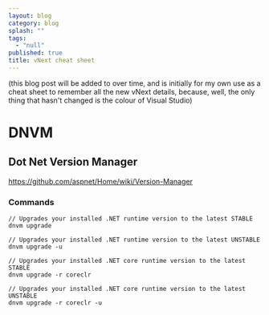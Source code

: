 ```yaml
---
layout: blog
category: blog
splash: ""
tags: 
  - "null"
published: true
title: vNext cheat sheet
---
```



(this blog post will be added to over time, and is initially for my own use as a cheat sheet to remember all the new vNext details, because, well, the only thing that hasn't changed is the colour of Visual Studio)

# DNVM
## Dot Net Version Manager
<https://github.com/aspnet/Home/wiki/Version-Manager>
### Commands
    // Upgrades your installed .NET runtime version to the latest STABLE
    dnvm upgrade
    
    // Upgrades your installed .NET runtime version to the latest UNSTABLE
    dnvm upgrade -u
    
    // Upgrades your installed .NET core runtime version to the latest STABLE
    dnvm upgrade -r coreclr
    
    // Upgrades your installed .NET core runtime version to the latest UNSTABLE
    dnvm upgrade -r coreclr -u
